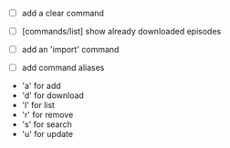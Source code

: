 * [ ] add a clear command

* [ ] [commands/list] show already downloaded episodes
* [ ] add an 'import' command
* [ ] add command aliases
 - 'a' for add
 - 'd' for download
 - 'l' for list
 - 'r' for remove
 - 's' for search
 - 'u' for update

